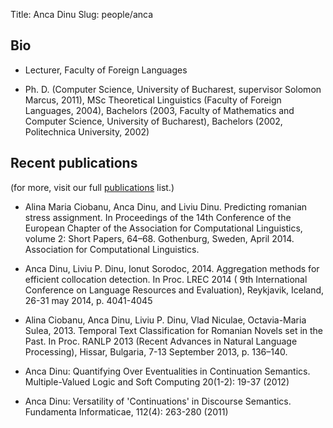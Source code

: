 ﻿Title: Anca Dinu
Slug: people/anca

## Bio
- Lecturer, Faculty of Foreign Languages

- Ph. D. (Computer Science, University of Bucharest, supervisor Solomon Marcus, 2011), MSc Theoretical Linguistics (Faculty of Foreign Languages, 2004), Bachelors (2003, Faculty of Mathematics
 and Computer Science, University of Bucharest), Bachelors (2002, Politechnica University, 2002)

## Recent publications
(for more, visit our full [publications](/publications.html) list.)


- Alina Maria Ciobanu, Anca Dinu, and Liviu Dinu. Predicting romanian stress
  assignment. In Proceedings of the 14th Conference of the European Chapter of
  the Association for Computational Linguistics, volume 2: Short Papers, 64–68.
  Gothenburg, Sweden, April 2014. Association for Computational Linguistics. 

- Anca Dinu, Liviu P. Dinu, Ionut Sorodoc, 2014. Aggregation methods for efficient
collocation detection. In Proc. LREC 2014 ( 9th International Conference on Language
Resources and Evaluation), Reykjavik, Iceland, 26-31 may 2014, p. 4041-4045

- Alina Ciobanu, Anca Dinu, Liviu P. Dinu, Vlad Niculae, Octavia-Maria Sulea, 2013.
Temporal Text Classification for Romanian Novels set in the Past. In Proc. RANLP 2013
(Recent Advances in Natural Language Processing), Hissar, Bulgaria, 7-13 September
2013, p. 136–140.
- Anca Dinu: Quantifying Over Eventualities in Continuation Semantics. Multiple-Valued Logic and Soft Computing 20(1-2): 19-37 (2012)

- Anca Dinu: Versatility of 'Continuations' in Discourse Semantics. Fundamenta Informaticae, 112(4): 263-280 (2011)





